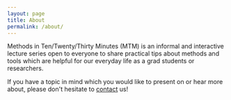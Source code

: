 ```yaml
---
layout: page
title: About
permalink: /about/
---
```


Methods in Ten/Twenty/Thirty Minutes (MTM) is an informal and interactive
lecture series open to everyone to share practical tips about methods and tools
which are helpful for our everyday life as a grad students or researchers.

If you have a topic in mind which you would like to present on or hear more
about, please don't hesitate to <a href="/contact/">contact</a> us!

